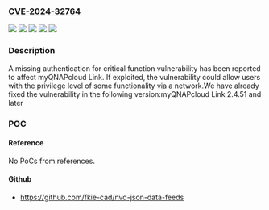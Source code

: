 ### [CVE-2024-32764](https://cve.mitre.org/cgi-bin/cvename.cgi?name=CVE-2024-32764)
![](https://img.shields.io/static/v1?label=Product&message=myQNAPcloud%20Link&color=blue)
![](https://img.shields.io/static/v1?label=Version&message=2.4.x%3C%202.4.51%20&color=brighgreen)
![](https://img.shields.io/static/v1?label=Vulnerability&message=CWE-306&color=brighgreen)
![](https://img.shields.io/static/v1?label=Vulnerability&message=CWE-346&color=brighgreen)
![](https://img.shields.io/static/v1?label=Vulnerability&message=CWE-749&color=brighgreen)

### Description

A missing authentication for critical function vulnerability has been reported to affect myQNAPcloud Link. If exploited, the vulnerability could allow users with the privilege level of some functionality via a network.We have already fixed the vulnerability in the following version:myQNAPcloud Link 2.4.51 and later

### POC

#### Reference
No PoCs from references.

#### Github
- https://github.com/fkie-cad/nvd-json-data-feeds

